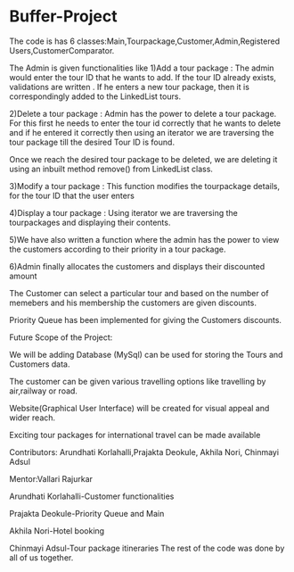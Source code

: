# Buffer-Project
The code is has 6 classes:Main,Tourpackage,Customer,Admin,Registered Users,CustomerComparator.

The Admin is given functionalities like
1)Add a tour package : The admin would enter the tour ID that he wants to add. If the tour ID already exists, validations are written . If he enters a new tour package, then it is correspondingly added to the LinkedList tours.

2)Delete a tour package : Admin has the power to delete a tour package. For this first he needs to enter the tour id correctly that he wants to delete and if he entered it correctly then using an iterator we are traversing the tour package till the desired Tour ID is found.

Once we reach the desired tour package to be deleted, we are deleting it using an inbuilt method remove() from LinkedList class.

3)Modify a tour package : This function modifies the tourpackage details, for the tour ID that the user enters

4)Display a tour package : Using iterator we are traversing the tourpackages and displaying their contents.

5)We have also written a function where the admin has the power to view the customers according to their priority in a tour package.

6)Admin finally allocates the customers and displays their discounted amount

The Customer can select a particular tour and based on the number of memebers and his membership the customers are given discounts.

Priority Queue has been implemented for giving the Customers discounts.




Future Scope of the Project:

We will be adding 
Database (MySql) can be used for storing the Tours and Customers data.

The customer can be given various travelling options like travelling by air,railway or road.

Website(Graphical User Interface) will be created for visual appeal and wider reach.

Exciting tour packages for international travel can be made available



Contributors:
Arundhati Korlahalli,Prajakta Deokule, Akhila Nori, Chinmayi Adsul


Mentor:Vallari Rajurkar

Arundhati Korlahalli-Customer functionalities 

Prajakta Deokule-Priority Queue and Main

Akhila Nori-Hotel booking 

Chinmayi Adsul-Tour package itineraries
The rest of the code was done by all of us together.
